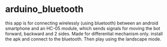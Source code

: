 # arduino_bluetooth
this app is for connecting wirelessly (using bluetooth) between an android smartphone and an HC-05 module, which sends signals for moving the bot forward, backward and 2 sides.
Made for differential mechanism only.
install the apk and connect to the bluetooth. Then play using the landscape mode.